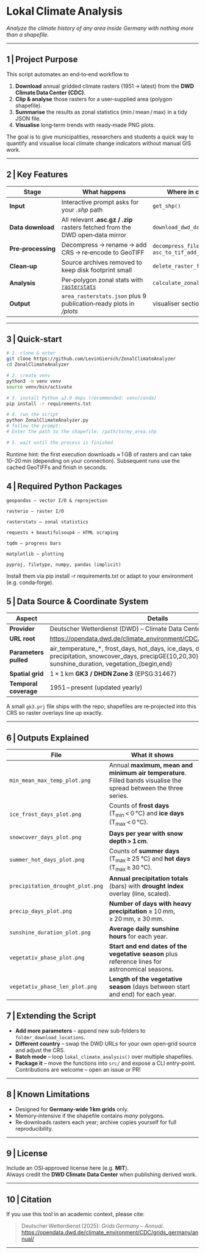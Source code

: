 # Lokal Climate Analysis  
*Analyze the climate history of any area inside Germany with nothing more than a shapefile.*

---

## 1 | Project Purpose
This script automates an end‑to‑end workflow to  

1. **Download** annual gridded climate rasters (1951 → latest) from the **DWD Climate Data Center (CDC)**.  
2. **Clip & analyse** those rasters for a user‑supplied area (polygon shapefile).  
3. **Summarise** the results as zonal statistics (min / mean / max) in a tidy JSON file.  
4. **Visualise** long‑term trends with ready‑made PNG plots.

The goal is to give municipalities, researchers and students a quick way to quantify and visualise local climate change indicators without manual GIS work.

---

## 2 | Key Features
| Stage | What happens | Where in code |
|-------|--------------|---------------|
| **Input** | Interactive prompt asks for your *.shp* path | `get_shp()` |
| **Data download** | All relevant **.asc.gz / .zip** rasters fetched from the DWD open‑data mirror | `download_dwd_data()` |
| **Pre‑processing** | Decompress → rename → add CRS → re‑encode to GeoTIFF | `decompress_file()`, `asc_to_tif_add_crs()` |
| **Clean‑up** | Source archives removed to keep disk footprint small | `delete_raster_files()` |
| **Analysis** | Per‑polygon zonal stats with [`rasterstats`](https://pythonhosted.org/rasterstats/) | `calculate_zonal_stats()` |
| **Output** | `area_rasterstats.json` plus 9 publication‑ready plots in */plots* | visualiser section |


---

## 3 | Quick‑start
```bash
# 1. clone & enter
git clone https://github.com/LevinGiersch/ZonalClimateAnalyzer
cd ZonalClimateAnalyzer

# 2. create venv
python3 -m venv venv
source venv/bin/activate

# 3. install Python ≥3.9 deps (recommended: venv/conda)
pip install -r requirements.txt

# 4. run the script
python ZonalClimateAnalyzer.py
# follow the prompt:
# Enter the path to the shapefile: /path/to/my_area.shp

# 5. wait until the process is finished
```

Runtime hint: the first execution downloads ≈ 1 GB of rasters and can take 10–20 min (depending on your connection). Subsequent runs use the cached GeoTIFFs and finish in seconds.
## 4 | Required Python Packages

    geopandas ‒ vector I/O & reprojection

    rasterio ‒ raster I/O

    rasterstats ‒ zonal statistics

    requests + beautifulsoup4 ‒ HTML scraping

    tqdm ‒ progress bars

    matplotlib ‒ plotting

    pyproj, filetype, numpy, pandas (implicit)

Install them via pip install -r requirements.txt or adapt to your environment (e.g. conda‑forge).


## 5 | Data Source & Coordinate System
| Aspect | Details |
|--------|---------|
| **Provider** | Deutscher Wetterdienst (DWD) – Climate Data Center |
| **URL root** | <https://opendata.dwd.de/climate_environment/CDC/grids_germany/annual/> |
| **Parameters pulled** | air_temperature\_\*, frost_days, hot_days, ice_days, drought_index, precipitation, snowcover_days, precipGE{10,20,30}mm\_days, sunshine_duration, vegetation\_{begin,end} |
| **Spatial grid** | 1 × 1 km **GK3 / DHDN Zone 3** (EPSG 31467) |
| **Temporal coverage** | 1951 – present (updated yearly) |

A small `gk3.prj` file ships with the repo; shapefiles are re‑projected into this CRS so raster overlays line up exactly.

---

## 6 | Outputs Explained

| File | What it shows |
|------|---------------|
| `min_mean_max_temp_plot.png` | Annual **maximum, mean and minimum air temperature**. Filled bands visualise the spread between the three series. |
| `ice_frost_days_plot.png` | Counts of **frost days** (T<sub>min</sub> < 0 °C) and **ice days** (T<sub>max</sub> < 0 °C). |
| `snowcover_days_plot.png` | **Days per year with snow depth > 1 cm**. |
| `summer_hot_days_plot.png` | Counts of **summer days** (T<sub>max</sub> ≥ 25 °C) and **hot days** (T<sub>max</sub> ≥ 30 °C). |
| `precipitation_drought_plot.png` | **Annual precipitation totals** (bars) with **drought index** overlay (line, scaled). |
| `precip_days_plot.png` | **Number of days with heavy precipitation** ≥ 10 mm, ≥ 20 mm, ≥ 30 mm. |
| `sunshine_duration_plot.png` | **Average daily sunshine hours** for each year. |
| `vegetativ_phase_plot.png` | **Start and end dates of the vegetative season** plus reference lines for astronomical seasons. |
| `vegetativ_phase_len_plot.png` | **Length of the vegetative season** (days between start and end) for each year. |


## 7 | Extending the Script
- **Add more parameters** – append new sub‑folders to `folder_download_locations`.  
- **Different country** – swap the DWD URLs for your own open‑grid source and adjust the CRS.  
- **Batch mode** – loop `lokal_climate_analysis()` over multiple shapefiles.  
- **Package it** – move the functions into `src/` and expose a CLI entry‑point.  
Contributions are welcome – open an issue or PR!

---

## 8 | Known Limitations
- Designed for **Germany‑wide 1 km grids** only.  
- Memory‑intensive if the shapefile contains *many* polygons.  
- Re‑downloads rasters each year; archive copies yourself for full reproducibility.  

---

## 9 | License
Include an OSI‑approved license here (e.g. **MIT**).  
Always credit the **DWD Climate Data Center** when publishing derived work.

---

## 10 | Citation
If you use this tool in an academic context, please cite:

> Deutscher Wetterdienst (2025): *Grids Germany – Annual*.  
https://opendata.dwd.de/climate_environment/CDC/grids_germany/annual/

---
